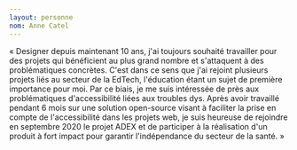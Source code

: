 ```yaml
--- 
layout: personne 
nom: Anne Catel 
--- 
```


« Designer depuis maintenant 10 ans, j'ai toujours souhaité travailler pour des projets qui bénéficient au plus grand nombre et s'attaquent à des problématiques concrètes. C'est dans ce sens que j'ai rejoint plusieurs projets liés au secteur de la EdTech, l'éducation étant un sujet de première importance pour moi. Par ce biais, je me suis intéressée de près aux problématiques d'accessibilité liées aux troubles dys. Après avoir travaillé pendant 6 mois sur une solution open-source visant à faciliter la prise en compte de l'accessibilité dans les projets web, je suis heureuse de rejoindre en septembre 2020 le projet ADEX et de participer à la réalisation d'un produit à fort impact pour garantir l'indépendance du secteur de la santé. »
